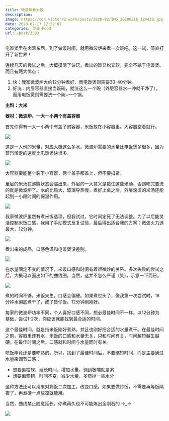 ```yaml
---
title: 微波炉煮米饭
description: 
image: https://cdn.victor42.work/posts/2020-02/IMG_20200216_124429.jpg
date: 2020-02-17 12:52:02
categories: 菜谱-Food
url: /post/3583
---
```


电饭煲里在卤着东西，到了做饭时间，就用微波炉来煮一次饭吧。这一试，简直打开了新世界！

连续几天的尝试之后，大概摸清了诀窍。煮出的饭又松又软，完全不输于电饭煲。而且有两大优点：

1. 快：我家微波炉大约12分钟煮好，而电饭煲则需要30-40分钟。
2. 好洗：内层容器直接当饭碗，就洗这么一个碗（外层容器水一冲就干净了），而用电饭煲则需要洗一个碗+一个锅。

**主料：大米**

**器材：微波炉、一大一小两个有盖容器**

首先你得有一大一小两个有盖子的容器，米饭放在小容器里。大容器空着就行。

![](https://cdn.victor42.work/posts/2020-02/IMG_20200215_183213.jpg)

这是一人份的米量，对应大概这么多水。微波炉需要的水量比电饭煲多很多，因为蒸汽溜走的速度比电饭煲快很多。

![](https://cdn.victor42.work/posts/2020-02/IMG_20200215_183206.jpg)

大容器要能整个装下小容器，两个盖子都盖上，但不要扣紧。

里层的米汤在沸腾状态会溢出来，外层的一大意义是接住这些米汤，否则吃完要洗的就是微波炉了。水的比热大，玻璃导热慢，煮好上桌之后，外层滚烫的米汤还能起到一小段时间的保温作用。

![](https://cdn.victor42.work/posts/2020-02/IMG_20200215_185000.jpg)

我家微波炉虽然有煮米饭选项，但我试过，它时间定死了无法调整。为了以后能灵活控制米饭口感，我用了手动模式反复试验，最后得出适合我的方案：微波火力选最大，12分钟。

![](https://cdn.victor42.work/posts/2020-02/IMG_20200216_120645.jpg)

煮出来的成品，口感色泽和电饭煲没差别。

![](https://cdn.victor42.work/posts/2020-02/IMG_20200216_124429.jpg)

在水量固定不变的情况下，米饭口感和时间有着很微妙的关系。多次失败的尝试之后，大概可以画出如下的曲线图。当然，这并不怎么严谨（笑），示意一下而已。

![](https://cdn.victor42.work/posts/2020-02/rice1.png)

煮的时间不够，米饭夹生，口感会偏硬。如果煮过头了，像我第一次尝试时，18分钟水彻底煮干了，成了煲仔饭。12分钟刚刚好。

每家的微波炉功率不同，个人喜好口感不同，想必最佳时间不一样。以12分钟为基础，尝试1-2次，你应该就能找到最合适的时间。

这个最佳时间，就是指米饭刚好煮熟，并且也刚好把合适的水量煮干。在最佳时间之前，容器里还有水，米饭的口感和水量无关，只和时间有关，时间越短越生越硬。在最佳时间之后，口感就和时间与水量同时有关。

吃饭毕竟还是要吃熟的。所以，找到了最佳时间后，不要缩短时间，而是主要通过水量来调节口感：
- 想要偏松软，延长时间，增加水量，调到极端就是粥
- 想要偏坚韧，时间不变，减少水量，多蒸掉一些水分

这种方法还可以用来对剩饭二次加工，改变口感。如果要做炒饭，不需要再等饭隔夜了，再煮硬一点放凉就能用。

当然，曲线禁止随意延长。你煮再久也不可能炼出金刚石的 →_→

![](https://cdn.victor42.work/posts/2020-02/rice2.png)